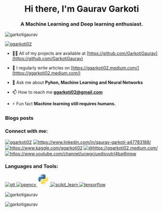 <h1 align="center">Hi there, I'm Gaurav Garkoti</h1>
<h3 align="center">A Machine Learning and Deep learning enthusiast.</h3>

<p align="left"> <img src="https://komarev.com/ghpvc/?username=garkotigaurav&label=Profile%20views&color=0e75b6&style=flat" alt="garkotigaurav" /> </p>

<p align="left"> <a href="https://twitter.com/ggarkoti02" target="blank"><img src="https://img.shields.io/twitter/follow/ggarkoti02?logo=twitter&style=for-the-badge" alt="ggarkoti02" /></a> </p>

- 👨‍💻 All of my projects are available at [https://github.com/GarkotiGaurav](https://github.com/GarkotiGaurav)

- 📝 I regularly write articles on [https://ggarkoti02.medium.com/](https://ggarkoti02.medium.com/)

- 💬 Ask me about **Pyhon, Machine Learning and Neural Networks**

- 📫 How to reach me **ggarkoti02@gmail.com**

- ⚡ Fun fact **Machine learning still requires humans.**

### Blogs posts
<!-- BLOG-POST-LIST:START -->
<!-- BLOG-POST-LIST:END -->

<h3 align="left">Connect with me:</h3>
<p align="left">
<a href="https://twitter.com/ggarkoti02" target="blank"><img align="center" src="https://raw.githubusercontent.com/rahuldkjain/github-profile-readme-generator/neutral-icons/src/images/icons/Social/twitter.svg" alt="ggarkoti02" height="30" width="40" /></a>
<a href="https://linkedin.com/in/https://www.linkedin.com/in/gaurav-garkoti-a47783188/" target="blank"><img align="center" src="https://raw.githubusercontent.com/rahuldkjain/github-profile-readme-generator/neutral-icons/src/images/icons/Social/linked-in-alt.svg" alt="https://www.linkedin.com/in/gaurav-garkoti-a47783188/" height="30" width="40" /></a>
<a href="https://kaggle.com/https://www.kaggle.com/ggarkoti02" target="blank"><img align="center" src="https://raw.githubusercontent.com/rahuldkjain/github-profile-readme-generator/neutral-icons/src/images/icons/Social/kaggle.svg" alt="https://www.kaggle.com/ggarkoti02" height="30" width="40" /></a>
<a href="https://medium.com/@https://ggarkoti02.medium.com/" target="blank"><img align="center" src="https://raw.githubusercontent.com/rahuldkjain/github-profile-readme-generator/neutral-icons/src/images/icons/Social/medium.svg" alt="@https://ggarkoti02.medium.com/" height="30" width="40" /></a>
<a href="https://www.youtube.com/c/https://www.youtube.com/channel/ucwgcjuxdjsvutrl4baj6mpw" target="blank"><img align="center" src="https://raw.githubusercontent.com/rahuldkjain/github-profile-readme-generator/neutral-icons/src/images/icons/Social/youtube.svg" alt="https://www.youtube.com/channel/ucwgcjuxdjsvutrl4baj6mpw" height="30" width="40" /></a>
</p>

<h3 align="left">Languages and Tools:</h3>
<p align="left"> <a href="https://git-scm.com/" target="_blank"> <img src="https://www.vectorlogo.zone/logos/git-scm/git-scm-icon.svg" alt="git" width="40" height="40"/> </a> <a href="https://opencv.org/" target="_blank"> <img src="https://www.vectorlogo.zone/logos/opencv/opencv-icon.svg" alt="opencv" width="40" height="40"/> </a> <a href="https://www.python.org" target="_blank"> <img src="https://raw.githubusercontent.com/devicons/devicon/master/icons/python/python-original.svg" alt="python" width="40" height="40"/> </a> <a href="https://scikit-learn.org/" target="_blank"> <img src="https://upload.wikimedia.org/wikipedia/commons/0/05/Scikit_learn_logo_small.svg" alt="scikit_learn" width="40" height="40"/> </a> <a href="https://www.tensorflow.org" target="_blank"> <img src="https://www.vectorlogo.zone/logos/tensorflow/tensorflow-icon.svg" alt="tensorflow" width="40" height="40"/> </a> </p>

<p><img align="center" src="https://github-readme-stats.vercel.app/api/top-langs?username=garkotigaurav&show_icons=true&locale=en&layout=compact" alt="garkotigaurav" /></p>

<p><img align="center" src="https://github-readme-streak-stats.herokuapp.com/?user=garkotigaurav&" alt="garkotigaurav" /></p>
